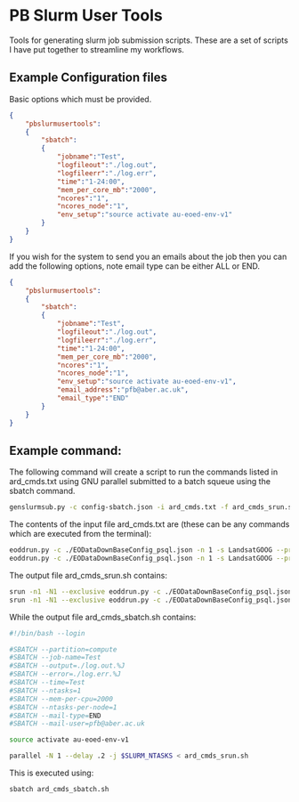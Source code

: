 # PB Slurm User Tools

Tools for generating slurm job submission scripts. These are a set of scripts I have put together to streamline my workflows.

## Example Configuration files

Basic options which must be provided. 
```json
{
    "pbslurmusertools":
    {
        "sbatch":
        {
            "jobname":"Test",
            "logfileout":"./log.out",
            "logfileerr":"./log.err",
            "time":"1-24:00",
            "mem_per_core_mb":"2000",
            "ncores":"1",
            "ncores_node":"1",
            "env_setup":"source activate au-eoed-env-v1"
        }
    }
}
```

If you wish for the system to send you an emails about the job then you can add the following options, note email type can be either ALL or END.
```json
{
    "pbslurmusertools":
    {
        "sbatch":
        {
            "jobname":"Test",
            "logfileout":"./log.out",
            "logfileerr":"./log.err",
            "time":"1-24:00",
            "mem_per_core_mb":"2000",
            "ncores":"1",
            "ncores_node":"1",
            "env_setup":"source activate au-eoed-env-v1",
            "email_address":"pfb@aber.ac.uk",
            "email_type":"END"
        }
    }
}
```

## Example command:

The following command will create a script to run the commands listed in ard_cmds.txt using GNU parallel submitted to a batch squeue using the sbatch command.
```bash
genslurmsub.py -c config-sbatch.json -i ard_cmds.txt -f ard_cmds_srun.sh -o ard_cmds_sbatch.sh
```

The contents of the input file ard_cmds.txt are (these can be any commands which are executed from the terminal):

```bash
eoddrun.py -c ./EODataDownBaseConfig_psql.json -n 1 -s LandsatGOOG --processard --sceneid 9
eoddrun.py -c ./EODataDownBaseConfig_psql.json -n 1 -s LandsatGOOG --processard --sceneid 83
```

The output file ard_cmds_srun.sh contains:

```bash
srun -n1 -N1 --exclusive eoddrun.py -c ./EODataDownBaseConfig_psql.json -n 1 -s LandsatGOOG --processard --sceneid 9
srun -n1 -N1 --exclusive eoddrun.py -c ./EODataDownBaseConfig_psql.json -n 1 -s LandsatGOOG --processard --sceneid 83
```

While the output file ard_cmds_sbatch.sh contains:

```bash
#!/bin/bash --login

#SBATCH --partition=compute
#SBATCH --job-name=Test
#SBATCH --output=./log.out.%J
#SBATCH --error=./log.err.%J
#SBATCH --time=Test
#SBATCH --ntasks=1
#SBATCH --mem-per-cpu=2000
#SBATCH --ntasks-per-node=1
#SBATCH --mail-type=END
#SBATCH --mail-user=pfb@aber.ac.uk

source activate au-eoed-env-v1

parallel -N 1 --delay .2 -j $SLURM_NTASKS < ard_cmds_srun.sh

```

This is executed using: 
```bash
sbatch ard_cmds_sbatch.sh
```
